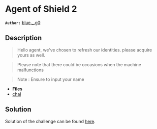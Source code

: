 # Agent of Shield 2

**`Author:`** [blue._.g0](https://github.com/blueg0)

## Description

> Hello agent, we've chosen to refresh our identities. please acquire yours as well.

> Please note that there could be occasions when the machine malfunctions

> Note : Ensure to input your name

- **Files**
- [chal](./challenge/)

## Solution

Solution of the challenge can be found [here](./solution/).